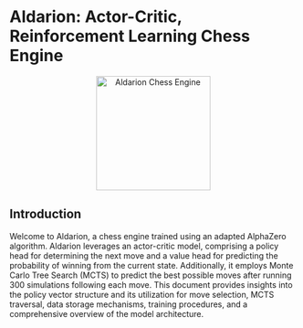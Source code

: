 # Aldarion: Actor-Critic, Reinforcement Learning Chess Engine

<p align="center">
  <img src="https://github.com/Tomasdfgh/Aldarion-A2C-Chess-Engine/assets/86145397/44381ed4-ac65-4c96-8513-901336e4223c" alt="Aldarion Chess Engine" width="200">
</p>



## Introduction

Welcome to Aldarion, a chess engine trained using an adapted AlphaZero algorithm. Aldarion leverages an actor-critic model, comprising a policy head for determining the next move and a value head for predicting the probability of winning from the current state. Additionally, it employs Monte Carlo Tree Search (MCTS) to predict the best possible moves after running 300 simulations following each move. This document provides insights into the policy vector structure and its utilization for move selection, MCTS traversal, data storage mechanisms, training procedures, and a comprehensive overview of the model architecture.




